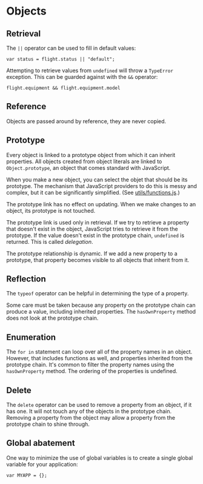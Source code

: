 Objects
=======

Retrieval
---------

The `||` operator can be used to fill in default values:

    var status = flight.status || "default";

Attempting to retrieve values from `undefined` will throw a `TypeError` exception.
This can be guarded against with the `&&` operator:

    flight.equipment && flight.equipment.model
    
Reference
---------

Objects are passed around by reference, they are never copied.

Prototype
---------

Every object is linked to a prototype object from which it can inherit properties.
All objects created from object literals are linked to `Object.prototype`,
an object that comes standard with JavaScript.

When you make a new object, you can select the objet that should be its prototype.
The mechanism that JavaScript providers to do this is messy and complex,
but it can be significantly simplified. (See [utils/functions.js](utils/functions.js).)

The prototype link has no effect on updating.
When we make changes to an object, its prototype is not touched.

The prototype link is used only in retrieval.
If we try to retrieve a property that doesn't exist in the object,
JavaScript tries to retrieve it from the prototype.
If the value doesn't exist in the prototype chain, `undefined` is returned.
This is called *delegation*.

The prototype relationship is dynamic. If we add a new property to a prototype,
that property becomes visible to all objects that inherit from it.

Reflection
----------

The `typeof` operator can be helpful in determining the type of a property.

Some care must be taken because any property on the prototype chain can produce a value,
including inherited properties.
The `hasOwnProperty` method does not look at the prototype chain.

Enumeration
-----------

The `for in` statement can loop over all of the property names in an object.
However, that includes functions as well, and properties inherited from the prototype chain.
It's common to filter the property names using the `hasOwnProperty` method.
The ordering of the properties is undefined.

Delete
------

The `delete` operator can be used to remove a property from an object, if it has one.
It will not touch any of the objects in the prototype chain.
Removing a property from the object may allow a property from the prototype chain to shine through.

Global abatement
----------------

One way to minimize the use of global variables is to create a single global variable for your application:

    var MYAPP = {};
    

